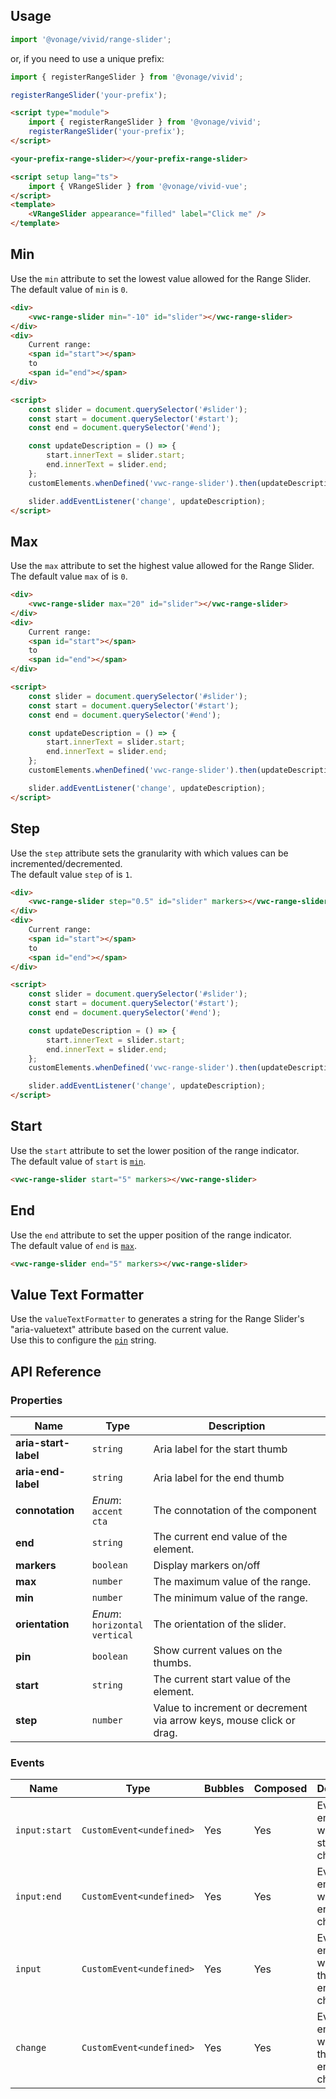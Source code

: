 ## Usage

<vwc-tabs>
<vwc-tab label="Web component"></vwc-tab>
<vwc-tab-panel>

```js
import '@vonage/vivid/range-slider';
```

or, if you need to use a unique prefix:

```js
import { registerRangeSlider } from '@vonage/vivid';

registerRangeSlider('your-prefix');
```

```html preview
<script type="module">
	import { registerRangeSlider } from '@vonage/vivid';
	registerRangeSlider('your-prefix');
</script>

<your-prefix-range-slider></your-prefix-range-slider>
```

</vwc-tab-panel>
<vwc-tab label="Vue"></vwc-tab>
<vwc-tab-panel>

```html
<script setup lang="ts">
	import { VRangeSlider } from '@vonage/vivid-vue';
</script>
<template>
	<VRangeSlider appearance="filled" label="Click me" />
</template>
```

</vwc-tab-panel>
</vwc-tabs>

## Min

Use the `min` attribute to set the lowest value allowed for the Range Slider.  
The default value of `min` is `0`.

```html preview blocks
<div>
	<vwc-range-slider min="-10" id="slider"></vwc-range-slider>
</div>
<div>
	Current range:
	<span id="start"></span>
	to
	<span id="end"></span>
</div>

<script>
	const slider = document.querySelector('#slider');
	const start = document.querySelector('#start');
	const end = document.querySelector('#end');

	const updateDescription = () => {
		start.innerText = slider.start;
		end.innerText = slider.end;
	};
	customElements.whenDefined('vwc-range-slider').then(updateDescription);

	slider.addEventListener('change', updateDescription);
</script>
```

## Max

Use the `max` attribute to set the highest value allowed for the Range Slider.  
The default value `max` of is `0`.

```html preview blocks
<div>
	<vwc-range-slider max="20" id="slider"></vwc-range-slider>
</div>
<div>
	Current range:
	<span id="start"></span>
	to
	<span id="end"></span>
</div>

<script>
	const slider = document.querySelector('#slider');
	const start = document.querySelector('#start');
	const end = document.querySelector('#end');

	const updateDescription = () => {
		start.innerText = slider.start;
		end.innerText = slider.end;
	};
	customElements.whenDefined('vwc-range-slider').then(updateDescription);

	slider.addEventListener('change', updateDescription);
</script>
```

## Step

Use the `step` attribute sets the granularity with which values can be incremented/decremented.  
The default value `step` of is `1`.

```html preview blocks
<div>
	<vwc-range-slider step="0.5" id="slider" markers></vwc-range-slider>
</div>
<div>
	Current range:
	<span id="start"></span>
	to
	<span id="end"></span>
</div>

<script>
	const slider = document.querySelector('#slider');
	const start = document.querySelector('#start');
	const end = document.querySelector('#end');

	const updateDescription = () => {
		start.innerText = slider.start;
		end.innerText = slider.end;
	};
	customElements.whenDefined('vwc-range-slider').then(updateDescription);

	slider.addEventListener('change', updateDescription);
</script>
```

## Start

Use the `start` attribute to set the lower position of the range indicator.  
The default value of `start` is [`min`](/#min).

```html preview blocks
<vwc-range-slider start="5" markers></vwc-range-slider>
```

## End

Use the `end` attribute to set the upper position of the range indicator.  
The default value of `end` is [`max`](/#max).

```html preview blocks
<vwc-range-slider end="5" markers></vwc-range-slider>
```

## Value Text Formatter

Use the `valueTextFormatter` to generates a string for the Range Slider's "aria-valuetext" attribute based on the current value.  
Use this to configure the [`pin`](/variation/#pin) string.

## API Reference

### Properties

<div class="table-wrapper">

| Name                 | Type                                    | Description                                                          |
| -------------------- | --------------------------------------- | -------------------------------------------------------------------- |
| **aria-start-label** | `string`                                | Aria label for the start thumb                                       |
| **aria-end-label**   | `string`                                | Aria label for the end thumb                                         |
| **connotation**      | _Enum_:<br/>`accent`<br/>`cta`          | The connotation of the component                                     |
| **end**              | `string`                                | The current end value of the element.                                |
| **markers**          | `boolean`                               | Display markers on/off                                               |
| **max**              | `number`                                | The maximum value of the range.                                      |
| **min**              | `number`                                | The minimum value of the range.                                      |
| **orientation**      | _Enum_:<br/>`horizontal`<br/>`vertical` | The orientation of the slider.                                       |
| **pin**              | `boolean`                               | Show current values on the thumbs.                                   |
| **start**            | `string`                                | The current start value of the element.                              |
| **step**             | `number`                                | Value to increment or decrement via arrow keys, mouse click or drag. |

</div>

### Events

<div class="table-wrapper">

| Name          | Type                     | Bubbles | Composed | Description                                               |
| ------------- | ------------------------ | ------- | -------- | --------------------------------------------------------- |
| `input:start` | `CustomEvent<undefined>` | Yes     | Yes      | Event emitted when the start value changes                |
| `input:end`   | `CustomEvent<undefined>` | Yes     | Yes      | Event emitted when the end value changes                  |
| `input`       | `CustomEvent<undefined>` | Yes     | Yes      | Event emitted when either the start or end value changes. |
| `change`      | `CustomEvent<undefined>` | Yes     | Yes      | Event emitted when either the start or end value changes. |

</div>
